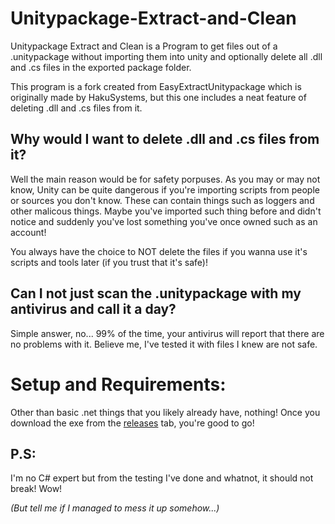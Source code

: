 # Unitypackage-Extract-and-Clean
Unitypackage Extract and Clean is a Program to get files out of a .unitypackage without importing them into unity and optionally delete all .dll and .cs files in the exported package folder.

This program is a fork created from EasyExtractUnitypackage which is originally made by HakuSystems, but this one includes a neat feature of deleting .dll and .cs files from it.

## Why would I want to delete .dll and .cs files from it?
Well the main reason would be for safety porpuses. As you may or may not know, Unity can be quite dangerous if you're importing scripts from people or sources you don't know.
These can contain things such as loggers and other malicous things. Maybe you've imported such thing before and didn't notice and suddenly you've lost something you've once owned such as an account!

You always have the choice to NOT delete the files if you wanna use it's scripts and tools later (if you trust that it's safe)!

## Can I not just scan the .unitypackage with my antivirus and call it a day?
Simple answer, no... 99% of the time, your antivirus will report that there are no problems with it. Believe me, I've tested it with files I knew are not safe.

# Setup and Requirements:
Other than basic .net things that you likely already have, nothing! 
Once you download the exe from the [releases](https://github.com/Jan-Fcloud/Unitypackage-Extract-and-Clean/releases/) tab, you're good to go!

## P.S:
I'm no C# expert but from the testing I've done and whatnot, it should not break! Wow!

*(But tell me if I managed to mess it up somehow...)*
